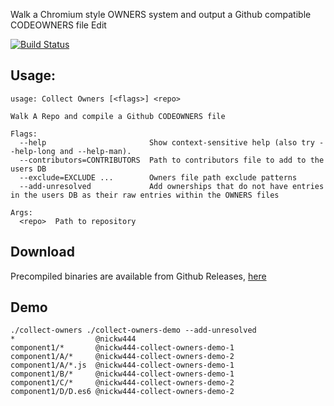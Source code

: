 Walk a Chromium style OWNERS system and output a Github compatible CODEOWNERS file Edit

[![Build Status](https://travis-ci.org/nickw444/collect-owners.svg?branch=master)](https://travis-ci.org/nickw444/collect-owners)

## Usage:
```
usage: Collect Owners [<flags>] <repo>

Walk A Repo and compile a Github CODEOWNERS file

Flags:
  --help                       Show context-sensitive help (also try --help-long and --help-man).
  --contributors=CONTRIBUTORS  Path to contributors file to add to the users DB
  --exclude=EXCLUDE ...        Owners file path exclude patterns
  --add-unresolved             Add ownerships that do not have entries in the users DB as their raw entries within the OWNERS files

Args:
  <repo>  Path to repository
```

## Download

Precompiled binaries are available from Github Releases, [here](//github.com/nickw444/collect-owners/releases)


## Demo
```
./collect-owners ./collect-owners-demo --add-unresolved
*                  @nickw444
component1/*       @nickw444-collect-owners-demo-1
component1/A/*     @nickw444-collect-owners-demo-2
component1/A/*.js  @nickw444-collect-owners-demo-1
component1/B/*     @nickw444-collect-owners-demo-1
component1/C/*     @nickw444-collect-owners-demo-2
component1/D/D.es6 @nickw444-collect-owners-demo-2
```
